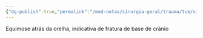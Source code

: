 ```yaml
---
{"dg-publish":true,"permalink":"/med-notas/cirurgia-geral/trauma/tce/sinal-de-battle/"}
---
```


Equimose atrás da orelha, indicativa de fratura de base de crânio